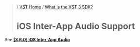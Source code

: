 >/ [VST Home](../index.md) / [What is the VST 3 SDK?](../What+is+the+VST+3+SDK/Index.md)
>
># iOS Inter-App Audio Support

See **[[3.6.0] iOS Inter-App Audio](../Technical+Documentation/Change+History/3.6.0/IAA.md)**
